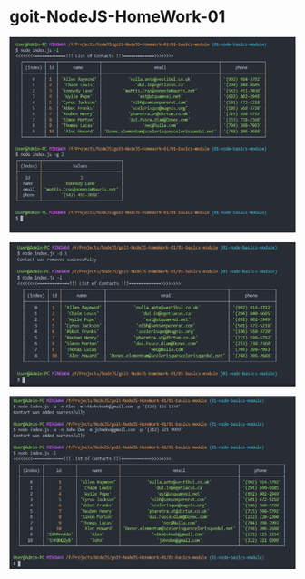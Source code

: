 # goit-NodeJS-HomeWork-01

![Скрин 1](https://github.com/sl24/goit-NodeJS-HomeWork-01/blob/01-node-basics/01-basics-module/img/01-node-basics-module-1.png "Скрин 1")

![Скрин 2](https://github.com/sl24/goit-NodeJS-HomeWork-01/blob/01-node-basics/01-basics-module/img/01-node-basics-module-2.png "Скрин 2")

![Скрин 3](https://github.com/sl24/goit-NodeJS-HomeWork-01/blob/01-node-basics/01-basics-module/img/01-node-basics-module-3.png "Скрин 3")​
